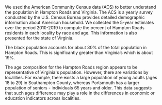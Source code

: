 We used the American Community Census data (ACS) to better understand the population in Hampton Roads and Virginia. 
The ACS is a yearly survey conducted by the U.S. Census Bureau provides detailed demographic information about American household. 
We collected the 5-year estimates over the period 2010-2019 to compute the percent of Hampton Roads residents in each locality by race and age. 
This information is also presented for the state of Virginia.

The black population accounts for about 30% of the total population in Hampton Roads. This is significantly greater than Virginia’s which is about 19%.

The age composition for the Hampton Roads region appears to be representative of Virginia's population. However, there are variations by localities. 
For example, there exists a large population of young adults (ages 18 to 29) in Southampton County, whereas Portsmouth has a larger population of seniors - 
individuals 65 years and older. This data suggests that such ages difference may play a role in the differences in economic or education indicators across localities.